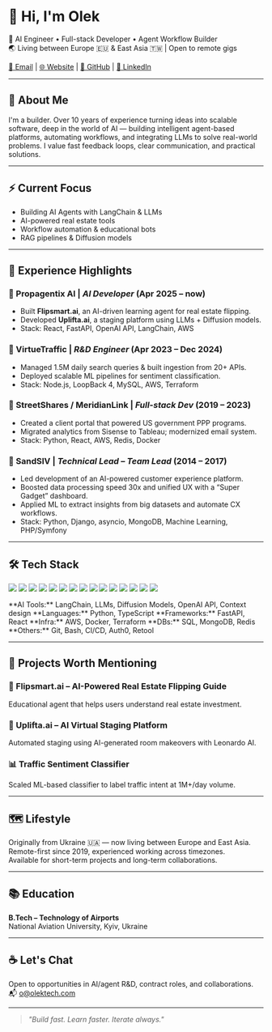 # 👋 Hi, I'm Olek

🚀 AI Engineer • Full-stack Developer • Agent Workflow Builder  
🌏 Living between Europe 🇪🇺 & East Asia 🇹🇼 | Open to remote gigs

[📧 Email](mailto:o@olektech.com) | [🌐 Website](https://cv.olektech.com) | [🐙 GitHub](https://github.com/oleksii-dmytrenko) | [💼 LinkedIn](https://www.linkedin.com/in/oleksii-dmytrenko-606953b1/)

---

## 🧠 About Me

I'm a builder. Over 10 years of experience turning ideas into scalable software, deep in the world of AI — building intelligent agent-based platforms, automating workflows, and integrating LLMs to solve real-world problems. I value fast feedback loops, clear communication, and practical solutions.

---

## ⚡ Current Focus

- Building AI Agents with LangChain & LLMs  
- AI-powered real estate tools  
- Workflow automation & educational bots  
- RAG pipelines & Diffusion models

---

## 💼 Experience Highlights

### 🔹 Propagentix AI | *AI Developer* (Apr 2025 – now)
- Built **Flipsmart.ai**, an AI-driven learning agent for real estate flipping.
- Developed **Uplifta.ai**, a staging platform using LLMs + Diffusion models.
- Stack: React, FastAPI, OpenAI API, LangChain, AWS

### 🔹 VirtueTraffic | *R&D Engineer* (Apr 2023 – Dec 2024)
- Managed 1.5M daily search queries & built ingestion from 20+ APIs.
- Deployed scalable ML pipelines for sentiment classification.
- Stack: Node.js, LoopBack 4, MySQL, AWS, Terraform

### 🔹 StreetShares / MeridianLink | *Full-stack Dev* (2019 – 2023)
- Created a client portal that powered US government PPP programs.
- Migrated analytics from Sisense to Tableau; modernized email system.
- Stack: Python, React, AWS, Redis, Docker

### 🔹 SandSIV | *Technical Lead – Team Lead* (2014 – 2017)
- Led development of an AI-powered customer experience platform.
- Boosted data processing speed 30x and unified UX with a “Super Gadget” dashboard.
- Applied ML to extract insights from big datasets and automate CX workflows.
- Stack: Python, Django, asyncio, MongoDB, Machine Learning, PHP/Symfony
---

## 🛠️ Tech Stack
<p align="left">
  <img src="https://img.shields.io/badge/Python-3670A0?style=for-the-badge&logo=python&logoColor=white"/>
  <img src="https://img.shields.io/badge/JavaScript-F7DF1E?style=for-the-badge&logo=javascript&logoColor=black"/>
  <img src="https://img.shields.io/badge/TypeScript-007ACC?style=for-the-badge&logo=typescript&logoColor=white"/>
  <img src="https://img.shields.io/badge/Node.js-339933?style=for-the-badge&logo=nodedotjs&logoColor=white"/>
  <img src="https://img.shields.io/badge/React-20232A?style=for-the-badge&logo=react&logoColor=61DAFB"/>
  <img src="https://img.shields.io/badge/FastAPI-009688?style=for-the-badge&logo=fastapi&logoColor=white"/>
  <img src="https://img.shields.io/badge/LangChain-000000?style=for-the-badge&logo=LangChain&logoColor=white"/>
  <img src="https://img.shields.io/badge/OpenAI-412991?style=for-the-badge&logo=openai&logoColor=white"/>
  <img src="https://img.shields.io/badge/AWS-232F3E?style=for-the-badge&logo=amazonaws&logoColor=white"/>
  <img src="https://img.shields.io/badge/Docker-2496ED?style=for-the-badge&logo=docker&logoColor=white"/>
  <img src="https://img.shields.io/badge/MySQL-00758F?style=for-the-badge&logo=mysql&logoColor=white"/>
  <img src="https://img.shields.io/badge/MongoDB-4EA94B?style=for-the-badge&logo=mongodb&logoColor=white"/>
  <img src="https://img.shields.io/badge/Redis-DC382D?style=for-the-badge&logo=redis&logoColor=white"/>
  <img src="https://img.shields.io/badge/Terraform-623CE4?style=for-the-badge&logo=terraform&logoColor=white"/>
  <img src="https://img.shields.io/badge/Git-F05032?style=for-the-badge&logo=git&logoColor=white"/>
</p>
**AI Tools:** LangChain, LLMs, Diffusion Models, OpenAI API, Context design
**Languages:** Python, TypeScript
**Frameworks:** FastAPI, React  
**Infra:** AWS, Docker, Terraform  
**DBs:** SQL, MongoDB, Redis  
**Others:** Git, Bash, CI/CD, Auth0, Retool  

---

## 🧪 Projects Worth Mentioning

### 🧠 Flipsmart.ai – AI-Powered Real Estate Flipping Guide  
Educational agent that helps users understand real estate investment.

### 🎨 Uplifta.ai – AI Virtual Staging Platform  
Automated staging using AI-generated room makeovers with Leonardo AI.

### 📊 Traffic Sentiment Classifier  
Scaled ML-based classifier to label traffic intent at 1M+/day volume.

---

## 🗺️ Lifestyle

Originally from Ukraine 🇺🇦 — now living between Europe and East Asia.  
Remote-first since 2019, experienced working across timezones.  
Available for short-term projects and long-term collaborations.

---

## 📚 Education

**B.Tech – Technology of Airports**  
National Aviation University, Kyiv, Ukraine

---

## ☕ Let's Chat

Open to opportunities in AI/agent R&D, contract roles, and collaborations.  
📬 [o@olektech.com](mailto:o@olektech.com)

---

> *"Build fast. Learn faster. Iterate always."*
